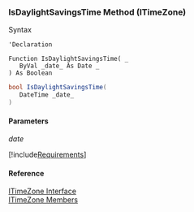 ﻿### IsDaylightSavingsTime Method (ITimeZone)

Syntax

```vbnet
'Declaration

Function IsDaylightSavingsTime( _
   ByVal _date_ As Date _
) As Boolean
```

```csharp
bool IsDaylightSavingsTime( 
   DateTime _date_
)
```

#### Parameters

_date_

[!include[Requirements](../partials/requirements.md)]

#### Reference

[ITimeZone Interface](fcSDK~FChoice.Foundation.DataObjects.ITimeZone.md)  
[ITimeZone Members](fcSDK~FChoice.Foundation.DataObjects.ITimeZone_members.md)